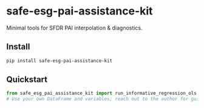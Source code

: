 # safe-esg-pai-assistance-kit

Minimal tools for SFDR PAI interpolation & diagnostics.

## Install
```bash
pip install safe-esg-pai-assistance-kit
```

## Quickstart
```python
from safe_esg_pai_assistance_kit import run_informative_regression_ols
# Use your own DataFrame and variables; reach out to the author for guidance.
```

